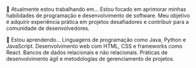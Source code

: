 🔭 Atualmente estou trabalhando em...
Estou focado em aprimorar minhas habilidades de programação e desenvolvimento de software. Meu objetivo é adquirir experiência prática em projetos desafiadores e contribuir para a comunidade de desenvolvedores.

🌱 Estou aprendendo...
Linguagens de programação como Java, Python e JavaScript.
Desenvolvimento web com HTML, CSS e frameworks como React.
Bancos de dados relacionais e não relacionais.
Práticas de desenvolvimento ágil e metodologias de gerenciamento de projetos.
<!---
ccoutob/ccoutob is a ✨ special ✨ repository because its `README.md` (this file) appears on your GitHub profile.
You can click the Preview link to take a look at your changes.
--->
